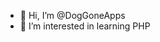 - 👋 Hi, I’m @DogGoneApps
- 👀 I’m interested in learning PHP

<!---
DogGoneApps/DogGoneApps is a ✨ special ✨ repository because its `README.md` (this file) appears on your GitHub profile.
You can click the Preview link to take a look at your changes.
--->
